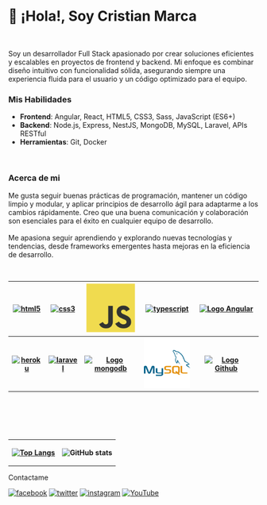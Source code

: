 

# 👋 ¡Hola!, Soy Cristian Marca

<br />

Soy un desarrollador Full Stack apasionado por crear soluciones eficientes y escalables en proyectos de frontend y backend. Mi enfoque es combinar diseño intuitivo con funcionalidad sólida, asegurando siempre una experiencia fluida para el usuario y un código optimizado para el equipo.
<br />



### Mis Habilidades

- **Frontend**: Angular, React, HTML5, CSS3, Sass, JavaScript (ES6+)
- **Backend**: Node.js, Express, NestJS, MongoDB, MySQL, Laravel, APIs RESTful
- **Herramientas**: Git, Docker

<br />

### Acerca de mi
Me gusta seguir buenas prácticas de programación, mantener un código limpio y modular, y aplicar principios de desarrollo ágil para adaptarme a los cambios rápidamente. Creo que una buena comunicación y colaboración son esenciales para el éxito en cualquier equipo de desarrollo.
<br /><br />
Me apasiona seguir aprendiendo y explorando nuevas tecnologías y tendencias, desde frameworks emergentes hasta mejoras en la eficiencia de desarrollo.
<br />

<br>
<p >
  <table>
	<tbody>
				<tr>
          <th>
						<a href="https://www.w3.org/html/" target="_blank">
							<img
								src="https://upload.wikimedia.org/wikipedia/commons/3/38/HTML5_Badge.svg"
								alt="html5"
								width="100"
								height="100"
							/>
						</a>
					</th>
          <th>
						<a href="https://www.w3schools.com/css/" target="_blank">
							<img
								src="https://upload.wikimedia.org/wikipedia/commons/7/70/Devicon-css3-plain.svg"
								alt="css3"
								width="100"
								height="100"
							/>
						</a>
					</th>
          <th>
						<a href="https://developer.mozilla.org/en-US/docs/Web/JavaScript" target="_blank">
							<img
								src="https://raw.githubusercontent.com/devicons/devicon/master/icons/javascript/javascript-original.svg"
								alt="javascript"
								width="100"
								height="100"
							/>
						</a>
					</th>
          <th>
            <a href="https://www.typescriptlang.org" target="_blank">
              <img src="https://upload.wikimedia.org/wikipedia/commons/4/4c/Typescript_logo_2020.svg"
                alt="typescript"
                width="100"
                height="100"
              >
            </a>
          </th>
					<th>
						<a href="https://angular.io" target="blank">
							<img
								src="https://upload.wikimedia.org/wikipedia/commons/c/cf/Angular_full_color_logo.svg"
								alt="Logo Angular"
								width="130"
								height="130"
							/>
						</a>
					</th>
				</tr>
				<tr>
					<th>
						<a href="https://nestjs.com" target="_blank">
							<img
								src="https://cdn.icon-icons.com/icons2/2107/PNG/512/file_type_nestjs_icon_130355.png"
								alt="heroku"
								width="100"
								height="100"
							/>
						</a>
					</th>
					<th>
						<a href="https://laravel.com/" target="_blank">
							<img
								src="https://laravel.com/img/logomark.min.svg"
								alt="laravel"
								width="100"
								height="100"
							/>
						</a>
					</th>
					<th>
						<a href="https://www.mongodb.com/" target="_blank">
							<img
								src="https://steemitimages.com/p/JvFFVmatwWHRfvmtd53nmEJ94xpKydwmbSC5H5svBACH81DXCJpzvtmVTHhgaQ2ADcDHhATuiK56FxS2UeC9xGidZJUvkabaxMB431WeSUGcjbSaDiaeQCHKaca4khbu2JRwxaZdG2?format=match&mode=fit&width=640"
								alt="Logo mongodb"
								width="115"
								height="135"
							/>
						</a>
					</th>
					<th>
						<a href="https://www.mysql.com/" target="_blank">
							<img
								src="https://raw.githubusercontent.com/devicons/devicon/master/icons/mysql/mysql-original-wordmark.svg"
								alt="mysql"
								width="100"
								height="100"
							/>
						</a>
					</th>
          <th>
            <a href="github.com" target="_blank">
              <img
                src="https://logodix.com/logo/64439.png"
                alt="Logo Github"
                width="110"
                height="110"
								style="padding: 15px;"
              >
            </a>
          </th>
				</tr>
			</tbody>
		</table> 
</p>
<br><br><br><br>

<table border="0">
	<tbody>
		<tr>
			<th>

[![Top Langs](https://github-readme-stats.vercel.app/api/top-langs/?username=MarcaCriss&theme=algolia&show_icons=true)](https://github.com/anuraghazra/github-readme-stats)
			</th>
			<th>
![GitHub stats](https://github-readme-stats.vercel.app/api?username=MarcaCriss&show_icons=true&theme=algolia)
			</th>
		</tr>
	</tbody>
</table>

Contactame

[<img src='https://cdn.cdnlogo.com/logos/f/83/facebook.svg' alt='facebook' height='40'>](https://www.facebook.com/https://www.facebook.com/cristianpablo.marcagonzales) [<img src='https://cdn.cdnlogo.com/logos/t/96/twitter-icon.svg' alt='twitter' height='40'>](https://twitter.com/Criss_Mark_) [<img src='https://cdn.cdnlogo.com/logos/i/92/instagram.svg' alt='instagram' height='40'>](https://www.instagram.com/marca_dragon96/) [<img src='https://cdn.cdnlogo.com/logos/y/57/youtube-icon.svg' alt='YouTube' height='40'>](https://www.youtube.com/channel/UCJ6dNv1mJ9PmN1Ey7JIthhQ)
